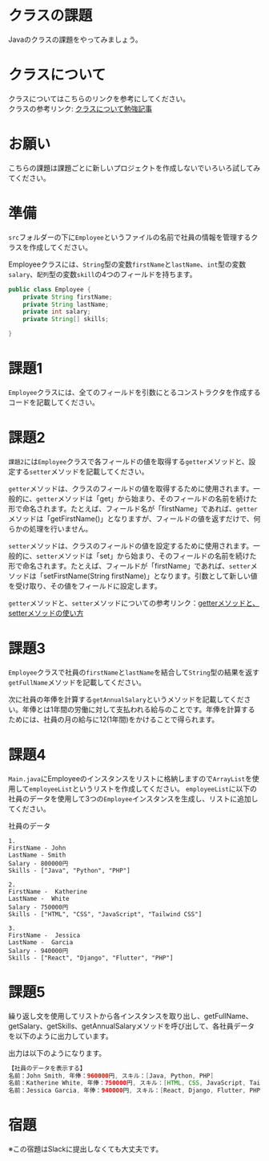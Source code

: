 # クラスの課題

Javaのクラスの課題をやってみましょう。

# クラスについて

クラスについてはこちらのリンクを参考にしてください。   
クラスの参考リンク: [クラスについて勉強記事](https://github.com/reytech-co-jp/yume-project/blob/main/lessons/java/07-Java%E3%81%AE%E3%82%AF%E3%83%A9%E3%82%B9/01-Java%E3%82%AF%E3%83%A9%E3%82%B9%E3%81%AE%E5%8B%89%E5%BC%B7%E8%A8%98%E4%BA%8B.md)

# お願い

こちらの課題は課題ごとに新しいプロジェクトを作成しないでいろいろ試してみてください。

# 準備

`src`フォルダーの下に`Employee`というファイルの名前で社員の情報を管理するクラスを作成してください。

Employeeクラスには、`String`型の変数`firstName`と`lastName`、`int`型の変数`salary`、`配列`型の変数`skill`の4つのフィールドを持ちます。

```java
public class Employee {
    private String firstName;
    private String lastName;
    private int salary;
    private String[] skills;

}
```

# 課題1

`Employee`クラスには、全てのフィールドを引数にとるコンストラクタを作成するコードを記載してください。

# 課題2

`課題2`には`Employee`クラスで各フィールドの値を取得する`getter`メソッドと、設定する`setter`メソッドを記載してください。

`getter`メソッドは、クラスのフィールドの値を取得するために使用されます。一般的に、`getter`メソッドは「get」から始まり、そのフィールドの名前を続けた形で命名されます。たとえば、フィールド名が「firstName」であれば、`getter`メソッドは「getFirstName()」となりますが、フィールドの値を返すだけで、何らかの処理を行いません。

`setter`メソッドは、クラスのフィールドの値を設定するために使用されます。一般的に、`setter`メソッドは「set」から始まり、そのフィールドの名前を続けた形で命名されます。たとえば、フィールドが「firstName」であれば、`setter`メソッドは「setFirstName(String firstName)」となります。引数として新しい値を受け取り、その値をフィールドに設定します。

`getter`メソッドと、`setter`メソッドについての参考リンク：[getterメソッドと、setterメソッドの使い方](https://kiserukun.hatenablog.com/entry/2021/07/03/120000)

# 課題3

`Employee`クラスで社員の`firstName`と`lastName`を結合して`String`型の結果を返す`getFullName`メソッドを記載してください。

次に社員の年俸を計算する`getAnnualSalary`というメソッドを記載してください。年俸とは1年間の労働に対して支払われる給与のことです。年俸を計算するためには、社員の月の給与に12(1年間)をかけることで得られます。

# 課題4

`Main.java`にEmployeeのインスタンスをリストに格納しますので`ArrayList`を使用して`employeeList`というリストを作成してください。
`employeeList`に以下の社員のデータを使用して3つの`Employee`インスタンスを生成し、リストに追加してください。

社員のデータ
```
1.
FirstName - John 
LastName - Smith
Salary - 800000円
Skills - ["Java", "Python", "PHP"]

2.
FirstName -  Katherine 
LastName -  White
Salary - 750000円
Skills - ["HTML", "CSS", "JavaScript", "Tailwind CSS"]

3.
FirstName -  Jessica  
LastName -  Garcia
Salary - 940000円
Skills - ["React", "Django", "Flutter", "PHP"]
```

# 課題5

繰り返し文を使用してリストから各インスタンスを取り出し、getFullName、getSalary、getSkills、getAnnualSalaryメソッドを呼び出して、各社員データを以下のように出力しています。

出力は以下のようになります。

```java
【社員のデータを表示する】
名前：John Smith, 年俸：960000円, スキル：[Java, Python, PHP]
名前：Katherine White, 年俸：750000円, スキル：[HTML, CSS, JavaScript, Tailwind CSS]
名前：Jessica Garcia, 年俸：940000円, スキル：[React, Django, Flutter, PHP]
```

# 宿題

※この宿題はSlackに提出しなくても大丈夫です。
